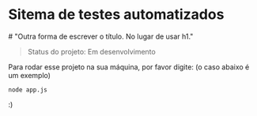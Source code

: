 <h1> Sitema de testes automatizados </h1>
# "Outra forma de escrever o título. No lugar de usar h1."

> Status do projeto: Em desenvolvimento

Para rodar esse projeto na sua máquina, por favor digite: (o caso abaixo é um exemplo)

```
node app.js
```
:)